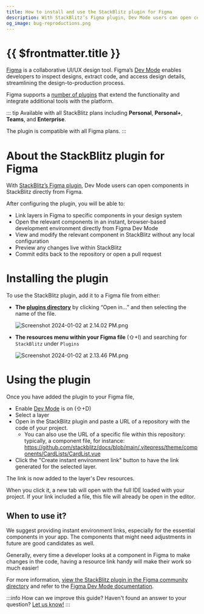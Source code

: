 ```yaml
---
title: How to install and use the StackBlitz plugin for Figma
description: With StackBlitz’s Figma plugin, Dev Mode users can open components in StackBlitz directly from Figma. 
og_image: bug-reproductions.png
---
```


# {{ $frontmatter.title }}

[Figma](https://www.figma.com/) is a collaborative UI/UX design tool. Figma’s [Dev Mode](https://www.figma.com/dev-mode/) enables developers to inspect designs, extract code, and access design details, streamlining the design-to-production process.

Figma supports a [number of plugins]() that extend the functionality and integrate additional tools with the platform.

::: tip Available with all StackBlitz plans including **Personal**, **Personal+**, **Teams**, and **Enterprise**.

The plugin is compatible with all Figma plans.
:::

# About the StackBlitz plugin for Figma

With [StackBlitz’s Figma plugin](https://www.figma.com/community/plugin/1287113487428429346), Dev Mode users can open components in StackBlitz directly from Figma. 

After configuring the plugin, you will be able to:

- Link layers in Figma to specific components in your design system
- Open the relevant components in an instant, browser-based development environment directly from Figma Dev Mode
- View and modify the relevant component in StackBlitz without any local configuration
- Preview any changes live within StackBlitz
- Commit edits back to the repository or open a pull request

# **Installing the plugin**

To use the StackBlitz plugin, add it to a Figma file from either:

- **The [plugins directory](https://www.figma.com/community/plugin/1287113487428429346)** by clicking “Open in…” and then selecting the name of the file.
    
    ![Screenshot 2024-01-02 at 2.14.02 PM.png](How%20to%20install%20and%20use%20the%20StackBlitz%20plugin%20for%20F%20ceff398383624cea82ed9c9d89bce479/Screenshot_2024-01-02_at_2.14.02_PM.png)
    

- **The resources menu within your Figma file** (⇧+I) and searching for `StackBlitz` under `Plugins`
    
    ![Screenshot 2024-01-02 at 2.13.46 PM.png](How%20to%20install%20and%20use%20the%20StackBlitz%20plugin%20for%20F%20ceff398383624cea82ed9c9d89bce479/Screenshot_2024-01-02_at_2.13.46_PM.png)
    

# Using **the plugin**

Once you have added the plugin to your Figma file,

- Enable [Dev Mode](https://www.figma.com/dev-mode/) is on (⇧+D)
- Select a layer
- Open in the StackBlitz plugin and paste a URL of a repository with the code of your project.
    - You can also use the URL of a specific file within this repository: typically, a component file, for instance: https://github.com/stackblitz/docs/blob/main/.vitepress/theme/components/CardLists/CardList.vue
- Click the "Create instant environment link" button to have the link generated for the selected layer.

The link is now added to the layer's Dev resources.

When you click it, a new tab will open with the full IDE loaded with your project. If your link included a file, this file will already be open in the editor.

## **When to use it?**

We suggest providing instant environment links, especially for the essential components in your app. The components that might need adjustments in future are good candidates as well.

Generally, every time a developer looks at a component in Figma to make changes in the code, having a resource link handy will make their work so much easier!

For more information, [view the StackBlitz plugin in the Figma community directory](https://www.figma.com/community/plugin/1287113487428429346) and refer to the [Figma Dev Mode documentation](https://help.figma.com/hc/en-us/articles/15023124644247-Guide-to-Dev-Mode).

:::info How can we improve this guide?
Haven't found an answer to your question? [Let us know!](mailto:devrel@stackblitz.com)
:::
